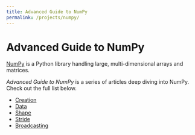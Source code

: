 ```yaml
---
title: Advanced Guide to NumPy
permalink: /projects/numpy/
---
```


# Advanced Guide to NumPy

[NumPy] is a Python library handling large, multi-dimensional arrays and matrices.

*Advanced Guide to NumPy* is a series of articles deep diving into NumPy.
Check out the full list below.

* [Creation](creation.html)
* [Data](data.html)
* [Shape](shape.html)
* [Stride](stride.html)
* [Broadcasting](Broadcasting.html)

[NumPy]: https://numpy.org/
